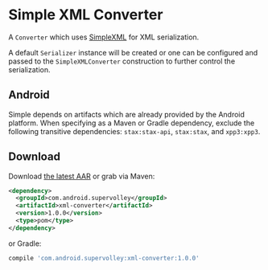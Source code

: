 Simple XML Converter
====================

A `Converter` which uses [SimpleXML][1] for XML serialization.

A default `Serializer` instance will be created or one can be configured and passed to the
`SimpleXMLConverter` construction to further control the serialization.


Android
-------

Simple depends on artifacts which are already provided by the Android platform. When specifying as
a Maven or Gradle dependency, exclude the following transitive dependencies: `stax:stax-api`,
`stax:stax`, and `xpp3:xpp3`.


Download
--------

Download [the latest AAR][2] or grab via Maven:
```xml
<dependency>
  <groupId>com.android.supervolley</groupId>
  <artifactId>xml-converter</artifactId>
  <version>1.0.0</version>
  <type>pom</type>
</dependency>
```
or Gradle:
```groovy
compile 'com.android.supervolley:xml-converter:1.0.0'
```

 [1]: http://simple.sourceforge.net/
 [2]: https://bintray.com/octaware/super-volley/download_file?file_path=com%2Fandroid%2Fsupervolley%2Fsimplexml%2F1.0.0%2Fsimplexml-1.0.0.aar

